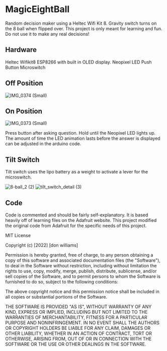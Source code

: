 # MagicEightBall
Random decision maker using a Heltec Wifi Kit 8.  Gravity switch turns on the 8 ball when flipped over.  This project is only meant for learning and fun.  Do not use it to make any real decisions!

## Hardware

Heltec Wifikit8 ESP8266 with built in OLED display.
Neopixel LED
Push Button
Microswitch

## Off Position

![IMG_0374 (Small)](https://user-images.githubusercontent.com/31633408/153772202-ffc6f712-f412-4088-bfc9-45b14bc7d078.JPEG)

## On Position

![IMG_0373 (Small)](https://user-images.githubusercontent.com/31633408/153772235-c70e0404-b802-4d73-89d5-319c1311d9f8.JPEG)

Press button after asking question.  Hold until the Neopixel LED lights up.  The amount of time the LED animation lasts before the answer is displayed can be adjusted in the arduino code.

## Tilt Switch
Tilt switch uses the lipo battery as a weight to activate a lever for the microswitch.

![8-ball_2 (2)](https://user-images.githubusercontent.com/31633408/153773013-9bc0c000-848b-443e-a6cb-3d7332566fa6.JPG)
![tilt_switch_detail (3)](https://user-images.githubusercontent.com/31633408/153773931-ec0ca73e-d6cb-4585-a782-d7cd23191103.JPG)

##  Code
Code is commented and should be fairly self-explanatory.  It is based heavily off of learning files on the Adafruit website.  This project modified the original code from Adafruit for the specific needs of this project.  

MIT License

Copyright (c) [2022] [don williams]

Permission is hereby granted, free of charge, to any person obtaining a copy
of this software and associated documentation files (the "Software"), to deal
in the Software without restriction, including without limitation the rights
to use, copy, modify, merge, publish, distribute, sublicense, and/or sell
copies of the Software, and to permit persons to whom the Software is
furnished to do so, subject to the following conditions:

The above copyright notice and this permission notice shall be included in all
copies or substantial portions of the Software.

THE SOFTWARE IS PROVIDED "AS IS", WITHOUT WARRANTY OF ANY KIND, EXPRESS OR
IMPLIED, INCLUDING BUT NOT LIMITED TO THE WARRANTIES OF MERCHANTABILITY,
FITNESS FOR A PARTICULAR PURPOSE AND NONINFRINGEMENT. IN NO EVENT SHALL THE
AUTHORS OR COPYRIGHT HOLDERS BE LIABLE FOR ANY CLAIM, DAMAGES OR OTHER
LIABILITY, WHETHER IN AN ACTION OF CONTRACT, TORT OR OTHERWISE, ARISING FROM,
OUT OF OR IN CONNECTION WITH THE SOFTWARE OR THE USE OR OTHER DEALINGS IN THE
SOFTWARE.



